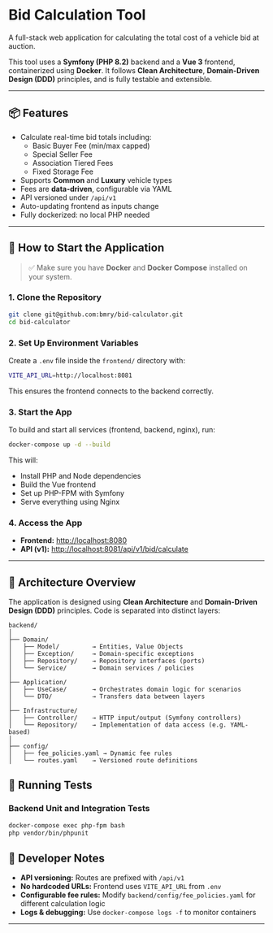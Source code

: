 # Bid Calculation Tool

A full-stack web application for calculating the total cost of a vehicle bid at auction.

This tool uses a **Symfony (PHP 8.2)** backend and a **Vue 3** frontend, containerized using **Docker**. It follows **Clean Architecture**, **Domain-Driven Design (DDD)** principles, and is fully testable and extensible.

---

## 📦 Features

- Calculate real-time bid totals including:
    - Basic Buyer Fee (min/max capped)
    - Special Seller Fee
    - Association Tiered Fees
    - Fixed Storage Fee
- Supports **Common** and **Luxury** vehicle types
- Fees are **data-driven**, configurable via YAML
- API versioned under `/api/v1`
- Auto-updating frontend as inputs change
- Fully dockerized: no local PHP needed

---

## 🚀 How to Start the Application

> ✅ Make sure you have **Docker** and **Docker Compose** installed on your system.

### 1. Clone the Repository

```bash
git clone git@github.com:bmry/bid-calculator.git
cd bid-calculator
```

### 2. Set Up Environment Variables

Create a `.env` file inside the `frontend/` directory with:

```bash
VITE_API_URL=http://localhost:8081
```

This ensures the frontend connects to the backend correctly.

### 3. Start the App

To build and start all services (frontend, backend, nginx), run:

```bash
docker-compose up -d --build
```

This will:
- Install PHP and Node dependencies
- Build the Vue frontend
- Set up PHP-FPM with Symfony
- Serve everything using Nginx

### 4. Access the App

- **Frontend:** [http://localhost:8080](http://localhost:8080)
- **API (v1):** [http://localhost:8081/api/v1/bid/calculate](http://localhost:8081/api/v1/bid/calculate)

---

## 🧠 Architecture Overview

The application is designed using **Clean Architecture** and **Domain-Driven Design (DDD)** principles. Code is separated into distinct layers:

```
backend/
│
├── Domain/
│   ├── Model/         → Entities, Value Objects
│   ├── Exception/     → Domain-specific exceptions
│   ├── Repository/    → Repository interfaces (ports)
│   └── Service/       → Domain services / policies
│
├── Application/
│   ├── UseCase/       → Orchestrates domain logic for scenarios
│   └── DTO/           → Transfers data between layers
│
├── Infrastructure/
│   ├── Controller/    → HTTP input/output (Symfony controllers)
│   └── Repository/    → Implementation of data access (e.g. YAML-based)
│
├── config/
│   ├── fee_policies.yaml → Dynamic fee rules
│   └── routes.yaml    → Versioned route definitions
```

## 🧪 Running Tests

### Backend Unit and Integration Tests

```bash
docker-compose exec php-fpm bash
php vendor/bin/phpunit
```

## 🧰 Developer Notes

- **API versioning:** Routes are prefixed with `/api/v1`
- **No hardcoded URLs:** Frontend uses `VITE_API_URL` from `.env`
- **Configurable fee rules:** Modify `backend/config/fee_policies.yaml` for different calculation logic
- **Logs & debugging:** Use `docker-compose logs -f` to monitor containers

---
